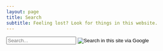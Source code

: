 ```yaml
---
layout: page
title: Search
subtitle: Feeling lost? Look for things in this website.
---
```




<div class="search">
   <form method="get" action="https://www.google.com/search">
      <input name="sitesearch" value="cesarsotovalero.github.io" type="hidden"/>
             <input type="text" id="search-query" class="field field-text"
               onfocus="$('.google').css('visibility', 'visible');" name="q" placeholder="Search..." autocomplete="off"/>
             <input type="image" src="//www.yegor256.com/images/google-search-icon.svg" class="google"
               title="Search in this site via Google" alt="Search in this site via Google"/>
           </form>
</div>  